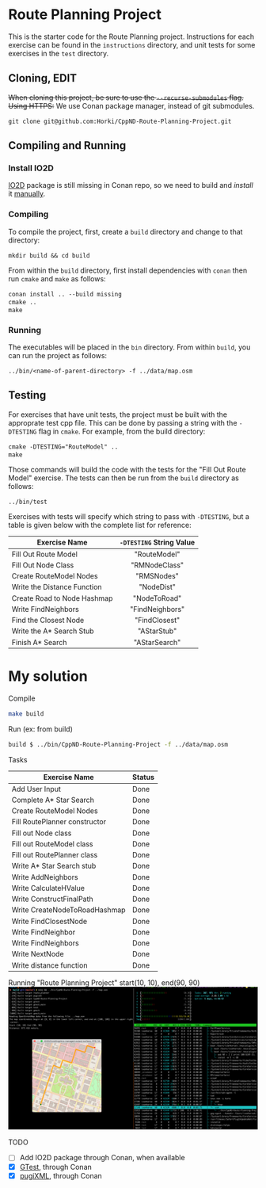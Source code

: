 # Route Planning Project

This is the starter code for the Route Planning project. Instructions for each exercise can be found in the `instructions` directory, and unit tests for some exercises in the `test` directory.

## Cloning, EDIT

~~When cloning this project, be sure to use the `--recurse-submodules` flag. Using HTTPS:~~
We use Conan package manager, instead of git submodules.

```shell script
git clone git@github.com:Horki/CppND-Route-Planning-Project.git
```

## Compiling and Running

### Install IO2D
[IO2D](https://github.com/cpp-io2d/P0267_RefImpl/) package is still missing in Conan repo, so we need to build and *install* it [manually](https://github.com/cpp-io2d/P0267_RefImpl/blob/master/BUILDING.md).

### Compiling
To compile the project, first, create a `build` directory and change to that directory:
```shell script
mkdir build && cd build
```

From within the `build` directory, first install dependencies with `conan` then run `cmake` and `make` as follows:
```shell script
conan install .. --build missing
cmake ..
make
```
### Running
The executables will be placed in the `bin` directory. From within `build`, you can run the project as follows:
```shell script
../bin/<name-of-parent-directory> -f ../data/map.osm
```

## Testing

For exercises that have unit tests, the project must be built with the approprate test cpp file. This can be done by passing a string with the `-DTESTING` flag in `cmake`. For example, from the build directory:
```
cmake -DTESTING="RouteModel" ..
make
```
Those commands will build the code with the tests for the "Fill Out Route Model" exercise. The tests can then be run from the `build` directory as follows:
```
../bin/test
```
Exercises with tests will specify which string to pass with `-DTESTING`, but a table is given below with the complete list for reference:

| Exercise Name               | `-DTESTING` String Value |
|-----------------------------|:------------------------:|
| Fill Out Route Model        |       "RouteModel"       |
| Fill Out Node Class         |       "RMNodeClass"      |
| Create RouteModel Nodes     |        "RMSNodes"        |
| Write the Distance Function |        "NodeDist"        |
| Create Road to Node Hashmap |       "NodeToRoad"       |
| Write FindNeighbors         |      "FindNeighbors"     |
| Find the Closest Node       |       "FindClosest"      |
| Write the A\* Search Stub   |        "AStarStub"       |
| Finish A\* Search           |       "AStarSearch"      |


# My solution

Compile

```bash
make build
```

Run (ex: from build)

```bash
build $ ../bin/CppND-Route-Planning-Project -f ../data/map.osm
```

Tasks

Exercise Name | Status
--- | ---
Add User Input | Done
Complete A\* Star Search | Done
Create RouteModel Nodes | Done
Fill RoutePlanner constructor | Done
Fill out Node class | Done
Fill out RouteModel class | Done
Fill out RoutePlanner class | Done
Write A\* Star Search stub | Done
Write AddNeighbors | Done
Write CalculateHValue | Done
Write ConstructFinalPath | Done
Write CreateNodeToRoadHashmap | Done
Write FindClosestNode | Done
Write FindNeighbor | Done
Write FindNeighbors | Done
Write NextNode | Done
Write distance function | Done


<!--

Tests

| Exercise Name               | `-DTESTING` String Value | Status |
|-----------------------------|:------------------------:|:-------|
| Fill Out Route Model        |       "RouteModel"       | FAILED |
| Fill Out Node Class         |       "RMNodeClass"      | FAILED |
| Create RouteModel Nodes     |        "RMSNodes"        | PASSED |
| Write the Distance Function |        "NodeDist"        | PASSED |
| Create Road to Node Hashmap |       "NodeToRoad"       | FAILED |
| Write FindNeighbors         |      "FindNeighbors"     | FAILED |
| Find the Closest Node       |       "FindClosest"      | FAILED |
| Write the A\* Search Stub   |        "AStarStub"       | FAILED |
| Finish A\* Search           |       "AStarSearch"      | FAILED |
-->


Running "Route Planning Project" start(10, 10), end(90, 90)
![Route Planning Project](img/Route-Planning-Project.png)

TODO

- [ ] Add IO2D package through Conan, when available
- [x] [GTest](https://github.com/google/googletest), through Conan
- [x] [pugiXML](https://pugixml.org/), through Conan